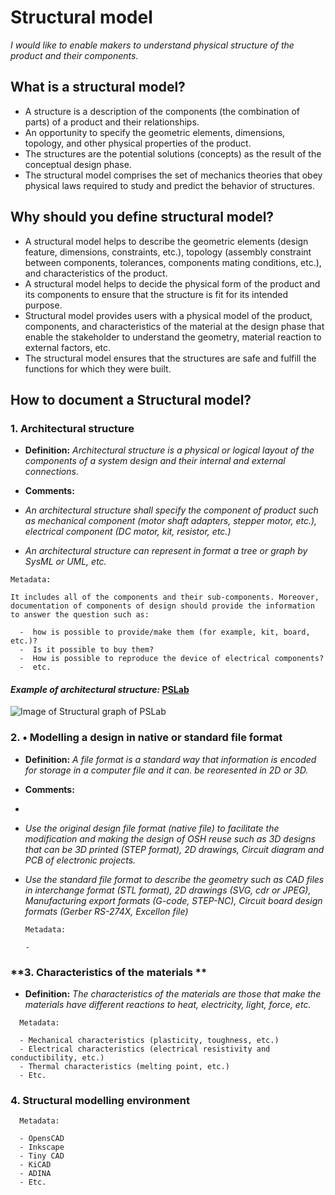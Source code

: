 # **Structural model**

*I would like to enable makers to understand physical structure of the product and their components.* 

## **What is a structural model?**

* A structure is a description of the components (the combination of parts) of a product and their relationships.
* An opportunity to specify the geometric elements, dimensions, topology, and other physical properties of the product.
* The structures are the potential solutions (concepts) as the result of the conceptual design phase.
* The structural model comprises the set of mechanics theories that obey physical laws required to study and predict the behavior of structures.


## **Why should you define structural model?**

* A structural model helps to describe the geometric elements (design feature, dimensions, constraints, etc.), topology (assembly constraint between components, tolerances, components mating conditions, etc.), and characteristics of the product.
* A structural model helps to decide the physical form of the product and its components to ensure that the structure is fit for its intended purpose. 
* Structural model provides users with a physical model of the product, components, and characteristics of the material at the design phase that enable the stakeholder to understand the geometry, material reaction to external factors, etc.
* The structural model ensures that the structures are safe and fulfill the functions for which they were built.

## **How to document a Structural model?**


 ### **1. Architectural structure**

- **Definition:** *Architectural structure is a physical or logical layout of the components of a system design and their internal and external connections.*

- **Comments:**
 - *An architectural structure shall specify the component of product such as mechanical component (motor shaft adapters, stepper motor, etc.), electrical component (DC motor, kit, resistor, etc.)*
 - *An architectural structure can represent in format a tree or graph by SysML or UML, etc.*


  ```
  Metadata:
  
 It includes all of the components and their sub-components. Moreover, documentation of components of design should provide the information to answer the question such as:  
  
    -  how is possible to provide/make them (for example, kit, board, etc.)? 
    -  Is it possible to buy them?  
    -  How is possible to reproduce the device of electrical components? 
    -  etc. 
  ```



#### *Example of architectural structure:* [PSLab](https://pslab.io/) 

![Image of Structural graph of PSLab](https://github.com/OPEN-NEXT/wp2.3_template/blob/main/Sources/Images/Structural_graph.png)

### **2. •	Modelling a design in native or standard file format**

- **Definition:** *A file format is a standard way that information is encoded for storage in a computer file and it can. be reoresented in 2D or 3D.*

- **Comments:**

-
 - *Use the original design file format (native file) to facilitate the modification and making the design of OSH reuse such as 3D designs that can be 3D printed (STEP format), 2D drawings, Circuit diagram and PCB of electronic projects.*
- *Use the standard file format to describe the geometry such as CAD files in interchange format (STL format), 2D drawings (SVG, cdr or JPEG), Manufacturing export formats (G-code, STEP-NC), Circuit board design formats (Gerber RS-274X, Excellon file)*

  ```
  Metadata:
  
  - 
  ```

### **3. Characteristics of the materials **


- **Definition:** *The characteristics of the materials are those that make the materials have different reactions to heat, electricity, light, force, etc.* 


```
  Metadata:
  
  - Mechanical characteristics (plasticity, toughness, etc.)
  - Electrical characteristics (electrical resistivity and conductibility, etc.)
  - Thermal characteristics (melting point, etc.)
  - Etc.
  ```
  
  ### **4. Structural modelling environment**

```
  Metadata:
  
  - OpensCAD
  - Inkscape
  - Tiny CAD
  - KiCAD
  - ADINA
  - Etc.
  ```
